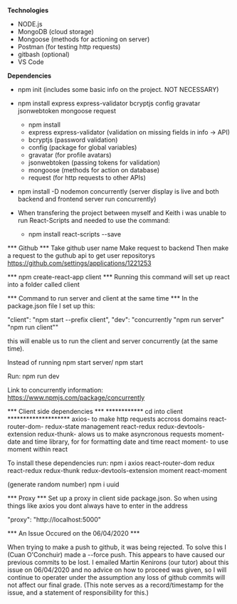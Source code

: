 **Technologies**

- NODE.js
- MongoDB (cloud storage)
- Mongoose (methods for actioning on server)
- Postman (for testing http requests)
- gitbash (optional)
- VS Code

**Dependencies**

- npm init (includes some basic info on the project. NOT NECESSARY)
- npm install express express-validator bcryptjs config gravatar jsonwebtoken mongoose request
    - npm install
    - express express-validator (validation on missing fields in info -> API)
    - bcryptjs (password validation)
    - config (package for global variables)
    - gravatar (for profile avatars)
    - jsonwebtoken (passing tokens for validation)
    - mongoose (methods for action on database)
    - request (for http requests to other APIs)

- npm install -D nodemon concurrently (server display is live and both backend and frontend server run concurrently)

- When transfering the project between myself and Keith i was unable to run React-Scripts and needed to use the command:
    - npm install react-scripts --save


*** Github ***
Take github user name
Make request to backend 
Then make a request to the guthub api to get user repositorys 
https://github.com/settings/applications/1221253

*** npm create-react-app client ***
Running this command will set up react into a folder called client 

*** Command to run server and client at the same time ***
In the package.json file I set up this:

"client": "npm start --prefix client",
"dev": "concurrently \"npm run server\" \"npm run client\""

this will enable us to run the client and server concurrently (at the same time).

Instead of running npm start server/ npm start

Run: npm run dev

Link to concurrently information: https://www.npmjs.com/package/concurrently

*** Client side dependencies ***
************ cd into client ********************
axios- to make http requests accross domains 
react-router-dom-
redux-state management
react-redux
redux-devtools-extension
redux-thunk- alows us to make asyncronous requests
moment-  date and time library, for for formatting date and time 
react moment- to use moment within react

To install these dependencies run:
npm i axios react-router-dom redux react-redux redux-thunk redux-devtools-extension moment react-moment

(generate random number)
npm i uuid 

*** Proxy ***
Set up a proxy in client side package.json.
So when using things like axios you dont always have to enter in the address

"proxy": "http://localhost:5000"


*** An Issue Occured on the 06/04/2020 ***

When trying to make a push to github, it was being rejected.
To solve this I (Cuan O'Conchuir) made a --force push.
This appears to have caused our previous commits to be lost.
I emailed Martin Kenirons (our tutor) about this issue on 06/04/2020 and no advice on how to proceed was given, 
so I will continue to operater under the assumption any loss of github commits will not affect our final grade.
(This note serves as a record/timestamp for the issue, and a statement of responsibility for this.)